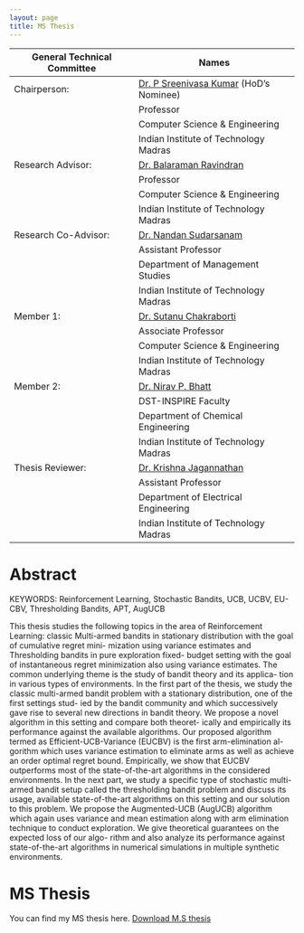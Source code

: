 ```yaml
---
layout: page
title: MS Thesis
---
```

|General Technical Committee| Names|
|--------------|-------------|
|Chairperson: |[Dr. P Sreenivasa Kumar](https://www.cse.iitm.ac.in/~psk/) (HoD’s Nominee)
||Professor|
||Computer Science & Engineering|
||Indian Institute of Technology Madras|
|Research Advisor: |[Dr. Balaraman Ravindran](https://www.cse.iitm.ac.in/~ravi/)|
||Professor|
||Computer Science & Engineering|
||Indian Institute of Technology Madras|
|Research Co-Advisor: |[Dr. Nandan Sudarsanam](https://doms.iitm.ac.in/index.php/nandan-s)|
||Assistant Professor|
||Department of Management Studies|
||Indian Institute of Technology Madras|
|Member 1: |[Dr. Sutanu Chakraborti](http://www.cse.iitm.ac.in/~sutanuc/)|
||Associate Professor|
||Computer Science & Engineering|
||Indian Institute of Technology Madras|
|Member 2: |[Dr. Nirav P. Bhatt](http://web.iitm.ac.in/ibse/team/Nirav-Bhatt.html)|
||DST-INSPIRE Faculty|
||Department of Chemical Engineering|
||Indian Institute of Technology Madras|
|Thesis Reviewer: |[Dr. Krishna Jagannathan](http://www.ee.iitm.ac.in/~krishnaj/)|
||Assistant Professor|
||Department of Electrical Engineering|
||Indian Institute of Technology Madras|

# Abstract

KEYWORDS: Reinforcement Learning, Stochastic Bandits, UCB, UCBV, EU- CBV, Thresholding Bandits, APT, AugUCB

This thesis studies the following topics in the area of Reinforcement Learning: classic Multi-armed bandits in stationary distribution with the goal of cumulative regret mini- mization using variance estimates and Thresholding bandits in pure exploration fixed- budget setting with the goal of instantaneous regret minimization also using variance estimates. The common underlying theme is the study of bandit theory and its applica- tion in various types of environments. In the first part of the thesis, we study the classic multi-armed bandit problem with a stationary distribution, one of the first settings stud- ied by the bandit community and which successively gave rise to several new directions in bandit theory. We propose a novel algorithm in this setting and compare both theoret- ically and empirically its performance against the available algorithms. Our proposed algorithm termed as Efficient-UCB-Variance (EUCBV) is the first arm-elimination al- gorithm which uses variance estimation to eliminate arms as well as achieve an order optimal regret bound. Empirically, we show that EUCBV outperforms most of the state-of-the-art algorithms in the considered environments. In the next part, we study a specific type of stochastic multi-armed bandit setup called the thresholding bandit problem and discuss its usage, available state-of-the-art algorithms on this setting and our solution to this problem. We propose the Augmented-UCB (AugUCB) algorithm which again uses variance and mean estimation along with arm elimination technique to conduct exploration. We give theoretical guarantees on the expected loss of our algo- rithm and also analyze its performance against state-of-the-art algorithms in numerical simulations in multiple synthetic environments.

# MS Thesis

You can find my MS thesis here. [Download M.S thesis](/pdf/final_thesis(A5)_Subhojyoti_CS15S300.pdf)

